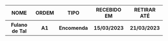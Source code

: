 <table>
<tr><th>NOME</th><th>ORDEM</th><th>TIPO</th><th>RECEBIDO EM</th><th>RETIRAR ATÉ</th></tr>
<tr><th>Fulano de Tal</th><th>A1</th><th>Encomenda</th><th>15/03/2023</th><th>21/03/2023</th></tr>
</table>
